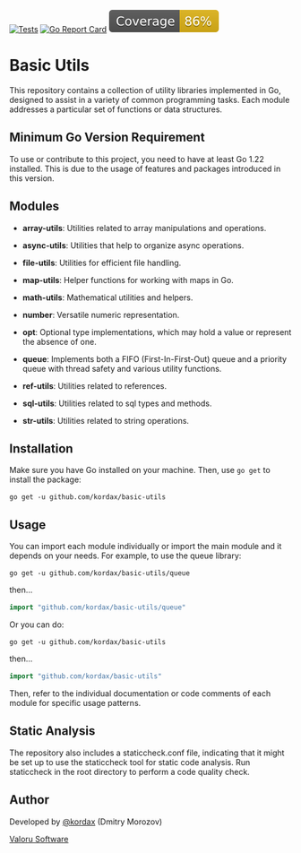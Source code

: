 [![Tests](https://github.com/kordax/basic-utils/actions/workflows/Tests.yml/badge.svg?branch=main)](https://github.com/kordax/basic-utils/actions/workflows/Tests.yml)
[![Go Report Card](https://goreportcard.com/badge/github.com/kordax/basic-utils)](https://goreportcard.com/report/github.com/kordax/basic-utils)
[![Coverage](https://raw.githubusercontent.com/kordax/basic-utils/badges/.badges/main/coverage.svg)](https://github.com/kordax/basic-utils/tree/badges)

# Basic Utils

This repository contains a collection of utility libraries implemented in Go, designed to assist in a variety of common
programming tasks. Each module addresses a particular set of functions or data structures.

## Minimum Go Version Requirement

To use or contribute to this project, you need to have at least Go 1.22 installed.
This is due to the usage of features and packages introduced in this version.

## Modules

- **array-utils**: Utilities related to array manipulations and operations.

- **async-utils**: Utilities that help to organize async operations.

- **file-utils**: Utilities for efficient file handling.

- **map-utils**: Helper functions for working with maps in Go.

- **math-utils**: Mathematical utilities and helpers.

- **number**: Versatile numeric representation.

- **opt**: Optional type implementations, which may hold a value or represent the absence of one.

- **queue**: Implements both a FIFO (First-In-First-Out) queue and a priority queue with thread safety and various
  utility functions.

- **ref-utils**: Utilities related to references.

- **sql-utils**: Utilities related to sql types and methods.

- **str-utils**: Utilities related to string operations.

## Installation

Make sure you have Go installed on your machine. Then, use `go get` to install the package:

```shell
go get -u github.com/kordax/basic-utils
```

## Usage

You can import each module individually or import the main module and it depends on your needs. For example, to use the
queue library:

```shell
go get -u github.com/kordax/basic-utils/queue
```

then...

```go
import "github.com/kordax/basic-utils/queue"
```

Or you can do:

```shell
go get -u github.com/kordax/basic-utils
```

then...

```go
import "github.com/kordax/basic-utils"
```

Then, refer to the individual documentation or code comments of each module for specific usage patterns.

## Static Analysis

The repository also includes a staticcheck.conf file, indicating that it might be set up to use the staticcheck tool for
static code analysis. Run staticcheck in the root directory to perform a code quality check.

## Author

Developed by [@kordax](mailto:dmorozov@valoru-software.com) (Dmitry Morozov)

[Valoru Software](https://valoru-software.com)
